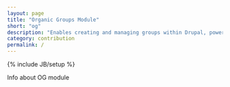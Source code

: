 ```yaml
---
layout: page
title: "Organic Groups Module"
short: "og"
description: "Enables creating and managing groups within Drupal, powers communities from WhiteHouse.gov to leading universities"
category: contribution
permalink: /
---
```

{% include JB/setup %}

Info about OG module
